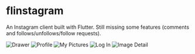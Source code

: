 # flinstagram
An Instagram client built with Flutter. Still missing some features
(comments and follows/unfollows/follow requests).

![Drawer](screenshots/drawer.PNG)
![Profile](screenshots/profile.PNG)
![My Pictures](screenshots/my_pictures.PNG)
![Log In](screenshots/login.PNG)
![Image Detail](screenshots/image.PNG)